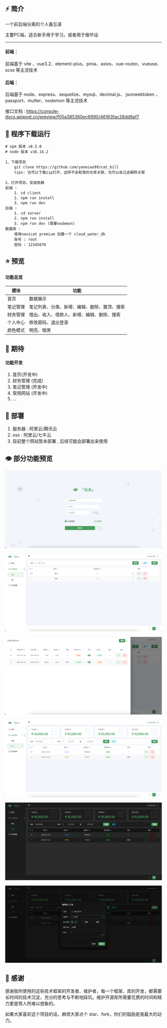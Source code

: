 
## ⚡ 简介

一个前后端分离的个人备忘录

主要PC端，适合新手用于学习，或者用于做毕设

---

#### 前端：

前端基于 vite 、vue3.2、element-plus、pinia、axios、vue-router、vueuse、scss 等主流技术

#### 后端：

后端基于 node、express、sequelize、mysql、decimal.js、 jsonwebtoken 、passport、multer、nodemon 等主流技术

接口文档 : https://console-docs.apipost.cn/preview/f05a385360ec6990/46163fac28dd9af7

## 🚀 程序下载运行

```git
# npm 版本 v8.5.0
# node 版本 v16.14.2

1、下载项目
	git clone https://github.com/yanmiao99/cat_bill
	tips: 也可以下载zip打开，这样不会和我的仓库关联，也可以自己去解除关联
	
2、打开项目，安装依赖
前端 :
	1. cd client 
	2. npm run install 
	3. npm run dev
后端 : 
	1. cd server
	2. npm run install 
	3. npm run dev (需要nodemon)
数据库 : 
	使用navicat premium 创建一个 cloud_water_db
	账号 : root
	密码 : 12345678
```

## ⭐️ 预览

#### 功能总览

| 模块     | 功能                                         |
| -------- | -------------------------------------------- |
| 首页     | 数据展示                                     |
| 笔记管理 | 笔记列表、分类、新增、编辑、删除、置顶、搜索 |
| 财务管理 | 借出、收入、借款人、新增、编辑、删除、搜索   |
| 个人中心 | 修改密码、退出登录                           |
| 颜色模式 | 明亮、暗黑                                   |

## 🛫 期待

#### 功能开发

1. 首页(开发中)
2. 财务管理 (完成)
3. 笔记管理 (开发中)
4. 常用网站 (开发中)
5. ... 

## 🌈 部署

1. 服务器 : 阿里云/腾讯云
2. oss : 阿里云/七牛云
3. 目前整个网站暂未部署 , 后续可能会部署出来使用

## 👁 部分功能预览

![iShot_2023-05-03_19.09.01](./readme_assets/iShot_2023-05-03_19.09.01.png)

![iShot_2023-05-03_19.09.36](./readme_assets/iShot_2023-05-03_19.09.36.png)

![iShot_2023-05-03_19.10.32](./readme_assets/iShot_2023-05-03_19.10.32.png)

![iShot_2023-05-03_19.11.02](./readme_assets/iShot_2023-05-03_19.11.02.png)

![iShot_2023-05-03_19.11.10](./readme_assets/iShot_2023-05-03_19.11.10.png)

![iShot_2023-05-03_19.11.24](./readme_assets/iShot_2023-05-03_19.11.24.png)

## 🥰 感谢

感谢我所使用的这些技术框架的开发者、维护者，每一个框架、库的开发，都需要长时间的技术沉淀，充分的思考与不断地踩坑。维护开源库所需要花费的时间和精力更是常人所难以想象的。

如果大家喜欢这个项目的话，麻烦大家点个 star、fork，你们的鼓励是我最大的动力。

